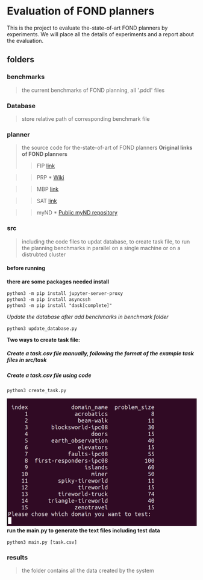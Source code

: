 Evaluation of FOND planners
===========================

This is the project to evaluate the-state-of-art FOND planners by experiments. We will place all the details of experiments and a report about the evaluation.


folders
-----

### benchmarks
>the current benchmarks of FOND planning, all '.pddl' files

### Database
>store relative path of corresponding benchmark file

### planner
>the source code for the-state-of-art of FOND planners
    **Original links of FOND planners**
>>FIP [link](Experiment/FIP)

>>PRP * [Wiki](https://github.com/QuMuLab/planner-for-relevant-policies/wiki)

>>MBP [link](http://mbp.fbk.eu/)

>>SAT [link](https://github.com/tomsons22/FOND-SAT)

>>myND * [Public myND repository](https://bitbucket.org/robertmattmueller/mynd)

### src
>including the code files to updat database, to create task file, to run the planning benchmarks in parallel on a single machine or on a distrubted cluster

#### before running
**there are some packages needed install**

```
python3 -m pip install jupyter-server-proxy
python3 -m pip install asyncssh
python3 -m pip install "dask[complete]"
```
*Update the database after add benchmarks in benchmark folder*
```
python3 update_database.py
```

**Two ways to create task file:**

   ##### Create a task.csv file manually, following the format of the example task files in src/task
   ##### Create a task.csv file using code
    
```
python3 create_task.py
```
![sc](https://github.com/lslll0302/Eval-of-FOND-planners-/blob/master/IMG_readme/Screenshot%20from%202020-09-21%2015-36-59.png)
**run the main.py to generate the text files including test data**
```
python3 main.py [task.csv]
```
### results
>the folder contains all the data created by the system




